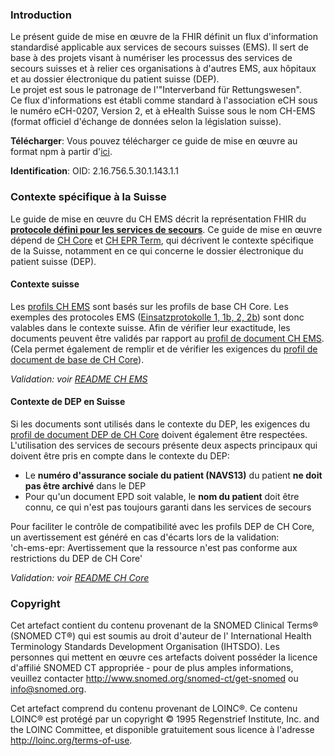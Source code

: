 ### Introduction
Le présent guide de mise en œuvre de la FHIR définit un flux d'information standardisé applicable aux services de secours suisses (EMS). Il sert de base à des projets visant à numériser les processus des services de secours suisses et à relier ces organisations à d'autres EMS, aux hôpitaux et au dossier électronique du patient suisse (DEP).      
Le projet est sous le patronage de l'"Interverband für Rettungswesen".    
Ce flux d'informations est établi comme standard à l'association eCH sous le numéro eCH-0207, Version 2, et à eHealth Suisse sous le nom CH-EMS (format officiel d'échange de données selon la législation suisse).

**Télécharger**: Vous pouvez télécharger ce guide de mise en œuvre au format npm à partir d'[ici](package.tgz).

**Identification**: OID: 2.16.756.5.30.1.143.1.1    


### Contexte spécifique à la Suisse
Le guide de mise en œuvre du CH EMS décrit la représentation FHIR du [**protocole défini pour les services de secours**](document.html). Ce guide de mise en œuvre dépend de [CH Core](http://fhir.ch/ig/ch-core/index.html) et [CH EPR Term](http://fhir.ch/ig/ch-epr-term/index.html), qui décrivent le contexte spécifique de la Suisse, notamment en ce qui concerne le dossier électronique du patient suisse (DEP).

#### Contexte suisse
Les [profils CH EMS](profiles.html) sont basés sur les profils de base CH Core. Les exemples des protocoles EMS ([Einsatzprotokolle 1, 1b, 2, 2b](StructureDefinition-ch-ems-document-examples.html)) sont donc valables dans le contexte suisse. Afin de vérifier leur exactitude, les documents peuvent être validés par rapport au [profil de document CH EMS](StructureDefinition-ch-ems-document.html). (Cela permet également de remplir et de vérifier les exigences du [profil de document de base de CH Core](http://build.fhir.org/ig/hl7ch/ch-core/StructureDefinition-ch-core-document.html)).

*Validation: voir [README CH EMS](https://github.com/hl7ch/ch-ems)*

#### Contexte de DEP en Suisse
Si les documents sont utilisés dans le contexte du DEP, les exigences du [profil de document DEP de CH Core](http://build.fhir.org/ig/hl7ch/ch-core/StructureDefinition-ch-core-document-epr.html) doivent également être respectées. L'utilisation des services de secours présente deux aspects principaux qui doivent être pris en compte dans le contexte du DEP:
* Le **numéro d'assurance sociale du patient (NAVS13)** du patient **ne doit pas être archivé** dans le DEP   
* Pour qu'un document EPD soit valable, le **nom du patient** doit être connu, ce qui n'est pas toujours garanti dans les services de secours

Pour faciliter le contrôle de compatibilité avec les profils DEP de CH Core, un avertissement est généré en cas d'écarts lors de la validation:   
'ch-ems-epr: Avertissement que la ressource n'est pas conforme aux restrictions du DEP de CH Core'

*Validation: voir [README CH Core](https://github.com/hl7ch/ch-core)*


### Copyright
Cet artefact contient du contenu provenant de la SNOMED Clinical Terms&reg; (SNOMED CT&reg;) qui est soumis au droit d'auteur de l' 
International Health Terminology Standards Development Organisation (IHTSDO). Les personnes qui mettent en œuvre ces artefacts doivent posséder la licence d'affilié SNOMED CT appropriée - pour de plus amples informations, veuillez contacter 
<http://www.snomed.org/snomed-ct/get-snomed> ou <info@snomed.org>.

Cet artefact comprend du contenu provenant de LOINC®. Ce contenu LOINC® est protégé par un copyright © 1995 Regenstrief Institute, 
Inc. and the LOINC Committee, et disponible gratuitement sous licence à l'adresse <http://loinc.org/terms-of-use>.
